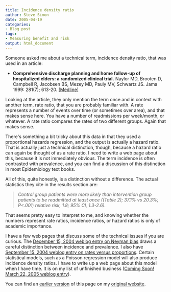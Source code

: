 ```yaml
---
title: Incidence density ratio
author: Steve Simon
date: 2005-04-19
categories:
- Blog post
tags:
- Measuring benefit and risk
output: html_document
---
```

Someone asked me about a technical term, incidence density ratio, that
was used in an article:

-   **Comprehensive discharge planning and home follow-up of
    hospitalized elders: a randomized clinical trial.** Naylor MD,
    Brooten D, Campbell R, Jacobsen BS, Mezey MD, Pauly MV, Schwartz JS.
    Jama 1999: 281(7); 613-20.
    [\[Medline\]](http://www.ncbi.nlm.nih.gov/entrez/query.fcgi?cmd=Retrieve&db=PubMed&list_uids=10029122&dopt=Abstract)

Looking at the article, they only mention the term once and in context
with another term, rate ratio, that you are probably familiar with. A
rate represents a number of events over time (or sometimes over area),
and that makes sense here. You have a number of readmissions per
week/month, or whatever. A rate ratio compares the rates of two
different groups. Again that makes sense.

There\'s something a bit tricky about this data in that they used a
proportional hazards regression, and the output is actually a hazard
ratio. That is actually just a technical distinction, though, because a
hazard ratio can again be thought of as a rate ratio. I need to write a
web page about this, because it is not immediately obvious. The term
incidence is often contrasted with prevalence, and you can find a
discussion of this distinction in most Epidemiology text books.

All of this, quite honestly, is a distinction without a difference. The
actual statistics they cite in the results section are:

> *Control group patients were more likely than intervention group
> patients to be readmitted at least once ((Table 2); 37.1% vs 20.3%;
> P\<.001; relative risk, 1.8; 95% CI, 1.3-2.6).*

That seems pretty easy to interpret to me, and knowing whether the
numbers represent rate ratios, incidence ratios, or hazard ratios is
only of academic importance.

I have a few web pages that discuss some of the technical issues if you
are curious. The [December 15, 2004 weblog entry on Neyman
bias](http://www.pmean.com/weblog2004/NeymanBias.asp)
draws a careful distinction between incidence and prevalence. I also
have [September 15, 2004 weblog entry on rates versus
proportions](http://www.pmean.com/weblog2004/Rates.html).
Certain statistical models, such as a Poisson regression model will also
produce incidence density ratios. I have to write up a web page about
this model when I have time. It is on my list of unfinished business
([Coming Soon! March 22, 2005 weblog entry](ComingSoon.html)).

You can find an [earlier version][sim1] of this page on my [original website][sim2].


[sim1]: http://www.pmean.com/05/IncidenceDensity.html
[sim2]: http://www.pmean.com/original_site.html
